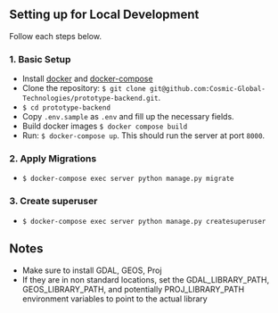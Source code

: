 ## Setting up for Local Development

Follow each steps below.

### 1. Basic Setup

- Install [docker](https://docs.docker.com/get-docker/) and [docker-compose](https://docs.docker.com/compose/install/)
- Clone the repository: `$ git clone git@github.com:Cosmic-Global-Technologies/prototype-backend.git`.
- `$ cd prototype-backend`
- Copy `.env.sample` as `.env` and fill up the necessary fields.
- Build docker images `$ docker compose build`
- Run: `$ docker-compose up`. This should run the server at port `8000`.

### 2. Apply Migrations

- `$ docker-compose exec server python manage.py migrate`

### 3. Create superuser

- `$ docker-compose exec server python manage.py createsuperuser`

## Notes

- Make sure to install GDAL, GEOS, Proj
- If they are in non standard locations, set the GDAL_LIBRARY_PATH, GEOS_LIBRARY_PATH, and potentially PROJ_LIBRARY_PATH environment variables to point to the actual library